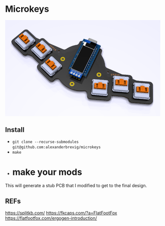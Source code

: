 # Microkeys

![microkeys render](./img/render.png)

## Install

* `git clone --recurse-submodules git@github.com:alexanderbrevig/microkeys`
* `make`
* # make your mods

This will generate a stub PCB that I modified to get to the final design.


## REFs

https://splitkb.com/
https://fkcaps.com/?a=FlatFootFox
https://flatfootfox.com/ergogen-introduction/
